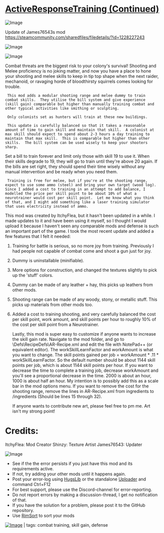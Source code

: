 # [ActiveResponseTraining (Continued)](https://steamcommunity.com/sharedfiles/filedetails/?id=2570370139)

![Image](https://i.imgur.com/buuPQel.png)

Update of James76543s mod
https://steamcommunity.com/sharedfiles/filedetails/?id=1228227243

![Image](https://i.imgur.com/pufA0kM.png)
	
![Image](https://i.imgur.com/Z4GOv8H.png)

Combat threats are the biggest risk to your colony's survival!  Shooting and Melee proficiency is no joking matter, and now you have a place to hone your shooting and melee skills to keep in tip top shape when the next raider, mechanoid, or ravaging horde of bloodthirsty squirrels comes looking for trouble.
	
     This mod adds a modular shooting range and melee dummy to train combat skills.  They utilise the bill system and give experience (skill gain) comparable but higher than manually training combat and other typical activities like smithing or sculpting.

     Only colonists set as hunters will train at these new buildings.

     This update is carefully balanced so that it takes a reasonable amount of time to gain skill and maintain that skill.  A colonist at max skill should expect to spend about 2-3 hours a day training to maintain that max skill.  This is comparable but higher than other skills.  The bill system can be used wisely to keep your shooters sharp. 
 Set a bill to train forever and limit only those with skill 19 to use it.  When their skills degrade to 19, they will go to train until they're above 20 again.  If the bills are set right, they should spend their time wisely without any manual intervention and be ready when you need them.

     Training is free for melee, but if you're at the shooting range, expect to use some ammo (steel) and bring your own target (wood log).  Since I added a cost to training in an attempt to add balance, I modelled the price per skill point to be about 10% of what a neurotrainer would cost per skill point.  Let me know what you think of that, and I might add something like a laser training simulator that uses electricity instead of ammo.

This mod was created by ItchyFlea, but it hasn't been updated in a while.  I made updates to it and have been using it myself, so I thought I would upload it because I haven't seen any comparable mods and defense is such an important part of the game.  I took the most recent update and added a few features that I felt it needed:

 1) Training for battle is serious, so no more joy from training.  Previously I had people not capable of combat come and shoot a gun just for joy.
 2) Dummy is uninstallable (minifiable).
 3) More options for construction, and changed the textures slightly to pick up the 'stuff' colors.
 4) Dummy can be made of any leather + hay, this picks up leathers from other mods.
 5) Shooting range can be made of any woody, stony, or metallic stuff.  This picks up materials from other mods too.
 6) Added a cost to training shooting, and very carefully balanced the cost per skill point, work amount, and skill points per hour to roughly 10% of the cost per skill point from a Neurotrainer.

     Lastly, this mod is super easy to customize if anyone wants to increase the skill gain rate.  Navigate to the mod folder, and go to \Defs\RecipeDefs\AR-Recipe.xml and edit the file with NotePad++ (or equivalent editor).  The workSkillLearnFactor and  workAmount is what you want to change.  The skill points gained per job = workAmount * .11 * workSkillLearnFactor.  So the default number should be about 1144 skill points per job, which is about 1144 skill points per hour.  If you want to decrease the time to complete a training job, decrease workAmount and you'll see a proportional decrease in the time.  2000 is about an hour, 1000 is about half an hour.  My intention is to possibly add this as a scale bar in the mod options menu.  If you want to remove the cost for the shooting range, remove the lines in AR-Recipe.xml from ingredients to /ingredients (Should be lines 15 through 32).

     If anyone wants to contribute new art, please feel free to pm me.  Art isn't my strong point!


Credits:
============
ItchyFlea:	Mod Creator
Shinzy:		Texture Artist
James76543:	Updater

![Image](https://i.imgur.com/PwoNOj4.png)



-  See if the the error persists if you just have this mod and its requirements active.
-  If not, try adding your other mods until it happens again.
-  Post your error-log using [HugsLib](https://steamcommunity.com/workshop/filedetails/?id=818773962) or the standalone [Uploader](https://steamcommunity.com/sharedfiles/filedetails/?id=2873415404) and command Ctrl+F12
-  For best support, please use the Discord-channel for error-reporting.
-  Do not report errors by making a discussion-thread, I get no notification of that.
-  If you have the solution for a problem, please post it to the GitHub repository.
-  Use [RimSort](https://github.com/RimSort/RimSort/releases/latest) to sort your mods

 

[![Image](https://img.shields.io/github/v/release/emipa606/ActiveResponseTraining?label=latest%20version&style=plastic&color=9f1111&labelColor=black)](https://steamcommunity.com/sharedfiles/filedetails/changelog/2570370139) | tags: combat training,  skill gain,  defense
